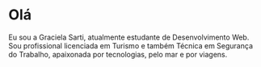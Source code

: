 # Olá
Eu sou a Graciela Sarti, atualmente estudante de Desenvolvimento Web. Sou profissional licenciada em Turismo e também Técnica em Segurança do Trabalho, apaixonada por tecnologias, pelo mar e por viagens.